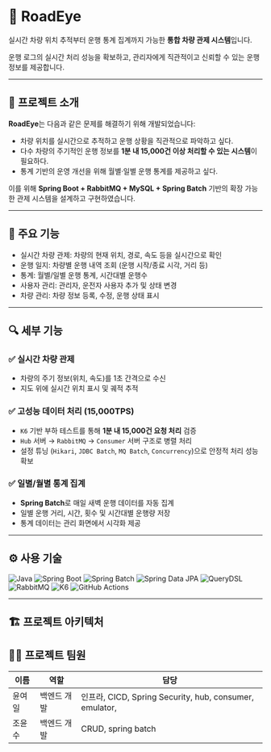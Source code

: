 # 🚗 RoadEye

실시간 차량 위치 추적부터 운행 통계 집계까지 가능한 **통합 차량 관제 시스템**입니다.

운행 로그의 실시간 처리 성능을 확보하고, 관리자에게 직관적이고 신뢰할 수 있는 운행 정보를 제공합니다.

---

## 📌 프로젝트 소개

**RoadEye**는 다음과 같은 문제를 해결하기 위해 개발되었습니다:

- 차량 위치를 실시간으로 추적하고 운행 상황을 직관적으로 파악하고 싶다.
- 다수 차량의 주기적인 운행 정보를 **1분 내 15,000건 이상 처리할 수 있는 시스템**이 필요하다.
- 통계 기반의 운영 개선을 위해 월별·일별 운행 통계를 제공하고 싶다.

이를 위해 **Spring Boot + RabbitMQ + MySQL + Spring Batch** 기반의 확장 가능한 관제 시스템을 설계하고 구현하였습니다.

---

## 🌟 주요 기능

- 실시간 차량 관제: 차량의 현재 위치, 경로, 속도 등을 실시간으로 확인
- 운행 일지: 차량별 운행 내역 조회 (운행 시작/종료 시각, 거리 등)
- 통계: 월별/일별 운행 통계, 시간대별 운행수
- 사용자 관리: 관리자, 운전자 사용자 추가 및 상태 변경
- 차량 관리: 차량 정보 등록, 수정, 운행 상태 표시

---

## 🔍 세부 기능

### ✅ 실시간 차량 관제

- 차량의 주기 정보(위치, 속도)를 1초 간격으로 수신
- 지도 위에 실시간 위치 표시 및 궤적 추적

### ✅ 고성능 데이터 처리 (15,000TPS)

- `K6` 기반 부하 테스트를 통해 **1분 내 15,000건 요청 처리** 검증
- `Hub` 서버 → `RabbitMQ` → `Consumer` 서버 구조로 병렬 처리
- 설정 튜닝 (`Hikari`, `JDBC Batch`, `MQ Batch`, `Concurrency`)으로 안정적 처리 성능 확보

### ✅ 일별/월별 통계 집계

- **Spring Batch**로 매일 새벽 운행 데이터를 자동 집계
- 일별 운행 거리, 시간, 횟수 및 시간대별 운행량 저장
- 통계 데이터는 관리 화면에서 시각화 제공

---

## ⚙️ 사용 기술

![Java](https://img.shields.io/badge/Java%2017-007396?style=for-the-badge&logo=openjdk&logoColor=white)
![Spring Boot](https://img.shields.io/badge/Spring%20Boot-6DB33F?style=for-the-badge&logo=spring-boot&logoColor=white)
![Spring Batch](https://img.shields.io/badge/Spring%20Batch-6DB33F?style=for-the-badge&logo=spring&logoColor=white)
![Spring Data JPA](https://img.shields.io/badge/Spring%20Data%20JPA-007396?style=for-the-badge&logo=spring&logoColor=white)
![QueryDSL](https://img.shields.io/badge/QueryDSL-000000?style=for-the-badge&logo=apachemaven&logoColor=white)
![RabbitMQ](https://img.shields.io/badge/RabbitMQ-FF6600?style=for-the-badge&logo=rabbitmq&logoColor=white)
![K6](https://img.shields.io/badge/K6-7D64FF?style=for-the-badge&logo=k6&logoColor=white)
![GitHub Actions](https://img.shields.io/badge/GitHub%20Actions-2088FF?style=for-the-badge&logo=githubactions&logoColor=white)

---

## 🏗 프로젝트 아키텍처



## **💁‍♂️ 프로젝트 팀원**

| 이름 | 역할 | 담당 |
| --- | --- | --- |
| 윤여일 | 백엔드 개발 | 인프라, CICD, Spring Security, hub, consumer, emulator,  |
| 조윤수 | 백엔드 개발 | CRUD, spring batch |

